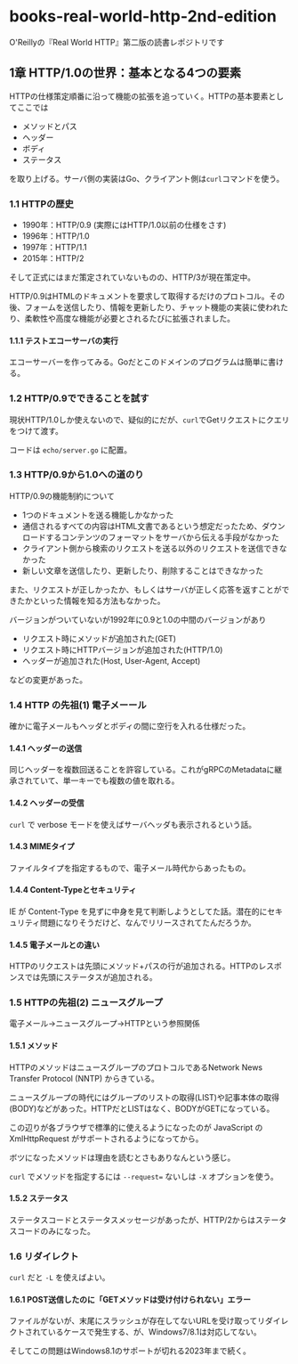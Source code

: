 # books-real-world-http-2nd-edition
O'Reillyの『Real World HTTP』第二版の読書レポジトリです

## 1章 HTTP/1.0の世界：基本となる4つの要素

HTTPの仕様策定順番に沿って機能の拡張を追っていく。HTTPの基本要素としてここでは

* メソッドとパス
* ヘッダー
* ボディ
* ステータス

を取り上げる。サーバ側の実装はGo、クライアント側は`curl`コマンドを使う。

### 1.1 HTTPの歴史

* 1990年：HTTP/0.9 (実際にはHTTP/1.0以前の仕様をさす)
* 1996年：HTTP/1.0
* 1997年：HTTP/1.1
* 2015年：HTTP/2

そして正式にはまだ策定されていないものの、HTTP/3が現在策定中。

HTTP/0.9はHTMLのドキュメントを要求して取得するだけのプロトコル。その後、フォームを送信したり、情報を更新したり、チャット機能の実装に使われたり、柔軟性や高度な機能が必要とされるたびに拡張されました。

#### 1.1.1 テストエコーサーバの実行

エコーサーバーを作ってみる。Goだとこのドメインのプログラムは簡単に書ける。

### 1.2 HTTP/0.9でできることを試す

現状HTTP/1.0しか使えないので、疑似的にだが、`curl`でGetリクエストにクエリをつけて渡す。

コードは `echo/server.go` に配置。

### 1.3 HTTP/0.9から1.0への道のり

HTTP/0.9の機能制約について

* 1つのドキュメントを送る機能しかなかった
* 通信されるすべての内容はHTML文書であるという想定だったため、ダウンロードするコンテンツのフォーマットをサーバから伝える手段がなかった
* クライアント側から検索のリクエストを送る以外のリクエストを送信できなかった
* 新しい文章を送信したり、更新したり、削除することはできなかった

また、リクエストが正しかったか、もしくはサーバが正しく応答を返すことができたかといった情報を知る方法もなかった。

バージョンがついていないが1992年に0.9と1.0の中間のバージョンがあり

* リクエスト時にメソッドが追加された(GET)
* リクエスト時にHTTPバージョンが追加された(HTTP/1.0)
* ヘッダーが追加された(Host, User-Agent, Accept)

などの変更があった。

### 1.4 HTTP の先祖(1) 電子メーール

確かに電子メールもヘッダとボディの間に空行を入れる仕様だった。

#### 1.4.1 ヘッダーの送信

同じヘッダーを複数回送ることを許容している。これがgRPCのMetadataに継承されていて、単一キーでも複数の値を取れる。

#### 1.4.2 ヘッダーの受信

`curl` で verbose モードを使えばサーバヘッダも表示されるという話。

#### 1.4.3 MIMEタイプ

ファイルタイプを指定するもので、電子メール時代からあったもの。

#### 1.4.4 Content-Typeとセキュリティ

IE が Content-Type を見ずに中身を見て判断しようとしてた話。潜在的にセキュリティ問題になりそうだけど、なんでリリースされてたんだろうか。

#### 1.4.5 電子メールとの違い

HTTPのリクエストは先頭にメソッド+パスの行が追加される。HTTPのレスポンスでは先頭にステータスが追加される。

### 1.5 HTTPの先祖(2) ニュースグループ

電子メール→ニュースグループ→HTTPという参照関係

#### 1.5.1 メソッド

HTTPのメソッドはニュースグループのプロトコルであるNetwork News Transfer Protocol (NNTP) からきている。

ニュースグループの時代にはグループのリストの取得(LIST)や記事本体の取得(BODY)などがあった。HTTPだとLISTはなく、BODYがGETになっている。

この辺りが各ブラウザで標準的に使えるようになったのが JavaScript の XmlHttpRequest がサポートされるようになってから。

ボツになったメソッドは理由を読むとさもありなんという感じ。

`curl` でメソッドを指定するには `--request=` ないしは `-X` オプションを使う。

#### 1.5.2 ステータス

ステータスコードとステータスメッセージがあったが、HTTP/2からはステータスコードのみになった。

### 1.6 リダイレクト

`curl` だと `-L` を使えばよい。

#### 1.6.1 POST送信したのに「GETメソッドは受け付けられない」エラー

ファイルがないが、末尾にスラッシュが存在してないURLを受け取ってリダイレクトされているケースで発生する、が、Windows7/8.1は対応してない。

そしてこの問題はWindows8.1のサポートが切れる2023年まで続く。
